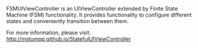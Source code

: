 FSMUIViewController is an UIViewController extended by Finite State Machine (FSM) functionality. It provides functionality to configure different states and conveniently transition between them.

For more information, please visit: http://mstumpp.github.io/StatefulUIViewController
